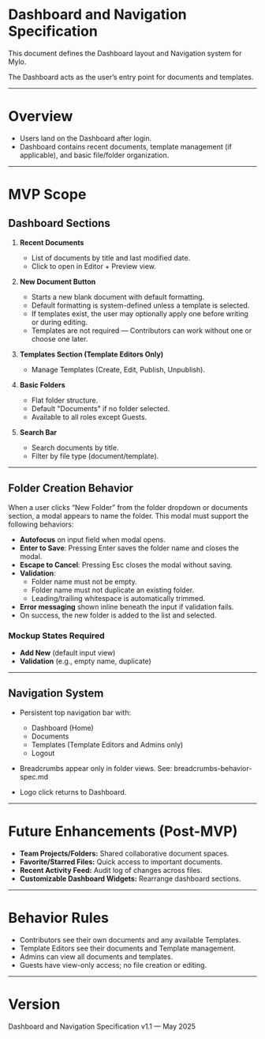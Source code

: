 # Dashboard and Navigation Specification

This document defines the Dashboard layout and Navigation system for Mylo.

The Dashboard acts as the user’s entry point for documents and templates.

---

# Overview

- Users land on the Dashboard after login.
- Dashboard contains recent documents, template management (if applicable), and basic file/folder organization.

---

# MVP Scope

## Dashboard Sections

1. **Recent Documents**
   - List of documents by title and last modified date.
   - Click to open in Editor + Preview view.

2. **New Document Button**
   - Starts a new blank document with default formatting.
   - Default formatting is system-defined unless a template is selected.
   - If templates exist, the user may optionally apply one before writing or during editing.
   - Templates are not required — Contributors can work without one or choose one later.

3. **Templates Section (Template Editors Only)**
   - Manage Templates (Create, Edit, Publish, Unpublish).

4. **Basic Folders**
   - Flat folder structure.
   - Default "Documents" if no folder selected.
   - Available to all roles except Guests.

5. **Search Bar**
   - Search documents by title.
   - Filter by file type (document/template).
  
---

## Folder Creation Behavior

When a user clicks “New Folder” from the folder dropdown or documents section, a modal appears to name the folder. This modal must support the following behaviors:

- **Autofocus** on input field when modal opens.
- **Enter to Save**: Pressing Enter saves the folder name and closes the modal.
- **Escape to Cancel**: Pressing Esc closes the modal without saving.
- **Validation**:
  - Folder name must not be empty.
  - Folder name must not duplicate an existing folder.
  - Leading/trailing whitespace is automatically trimmed.
- **Error messaging** shown inline beneath the input if validation fails.
- On success, the new folder is added to the list and selected.

### Mockup States Required
- **Add New** (default input view)
- **Validation** (e.g., empty name, duplicate)

---

## Navigation System

- Persistent top navigation bar with:
  - Dashboard (Home)
  - Documents
  - Templates (Template Editors and Admins only)
  - Logout

- Breadcrumbs appear only in folder views. See: breadcrumbs-behavior-spec.md
- Logo click returns to Dashboard.

---

# Future Enhancements (Post-MVP)

- **Team Projects/Folders:** Shared collaborative document spaces.
- **Favorite/Starred Files:** Quick access to important documents.
- **Recent Activity Feed:** Audit log of changes across files.
- **Customizable Dashboard Widgets:** Rearrange dashboard sections.

---

# Behavior Rules

- Contributors see their own documents and any available Templates.
- Template Editors see their documents and Template management.
- Admins can view all documents and templates.
- Guests have view-only access; no file creation or editing.

---

# Version

Dashboard and Navigation Specification v1.1 — May 2025
